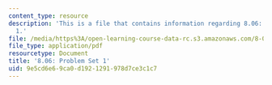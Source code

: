```yaml
---
content_type: resource
description: 'This is a file that contains information regarding 8.06: Problem set
  1.'
file: /media/https%3A/open-learning-course-data-rc.s3.amazonaws.com/8-06-quantum-physics-iii-spring-2016/9e5cd6e69ca0d1921291978d7ce3c1c7_MIT8_06S16_ps1.pdf
file_type: application/pdf
resourcetype: Document
title: '8.06: Problem Set 1'
uid: 9e5cd6e6-9ca0-d192-1291-978d7ce3c1c7
---
```

